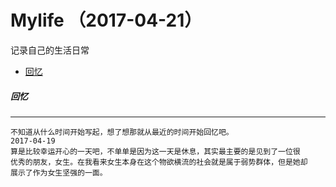 # Mylife （2017-04-21）
记录自己的生活日常
* [回忆](#####回忆)
##### 回忆
---
    不知道从什么时间开始写起，想了想那就从最近的时间开始回忆吧。
    2017-04-19
    算是比较幸运开心的一天吧，不单单是因为这一天是休息，其实最主要的是见到了一位很
    优秀的朋友，女生。在我看来女生本身在这个物欲横流的社会就是属于弱势群体，但是她却
    展示了作为女生坚强的一面。

